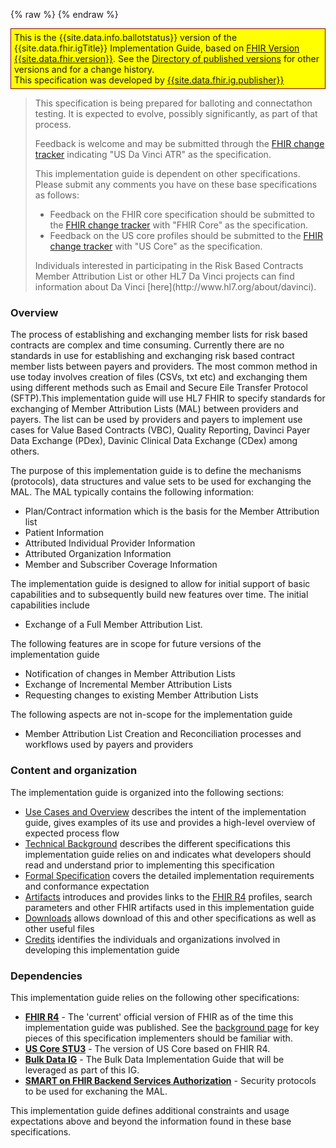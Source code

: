 {% raw %}
{% endraw %}
<!--ReleaseHeader-->
<p style="background-color: yellow; border: 1px solid maroon; padding: 5px;">
  This is the {{site.data.info.ballotstatus}} version of the {{site.data.fhir.igTitle}} Implementation Guide,  based on <a href="{{site.data.fhir.path}}">FHIR Version {{site.data.fhir.version}}</a>.  
  See the <a href="{{site.data.fhir.canonical}}/history.html">Directory of published versions</a> for other versions and for a change history.<br/>
  This specification was developed by <a href="{{site.data.fhir.ig.contact[0].telecom[0]}}">{{site.data.fhir.ig.publisher}}</a>
</p>
<!--EndReleaseHeader-->
<blockquote class="stu-note">
<p>
This specification is being prepared for balloting and connectathon testing.  It is expected to evolve, possibly significantly, as part of that process.
</p>
<p>
Feedback is welcome and may be submitted through the <a href="http://hl7.org/fhir-issues">FHIR change tracker</a> indicating "US Da Vinci ATR" as the specification.
</p>
<p>
This implementation guide is dependent on other specifications.  Please submit any comments you have on these base specifications as follows:
</p>
<ul>
  <li>Feedback on the FHIR core specification should be submitted to the <a href="http://hl7.org/fhir-issues">FHIR change tracker</a> with "FHIR Core" as the specification.</li>
  <li>Feedback on the US core profiles should be submitted to the <a href="http://hl7.org/fhir-issues">FHIR change tracker</a> with "US Core" as the specification.</li>
</ul>
<p>
Individuals interested in participating in the Risk Based Contracts Member Attribution List or  other HL7 Da Vinci projects can find information about Da Vinci [here](http://www.hl7.org/about/davinci).
</p>
</blockquote>


### Overview
The process of establishing and exchanging member lists for risk based contracts are complex and time consuming. Currently there are no standards in use for establishing and exchanging risk based contract member lists between payers and providers. The most common method in use today involves creation of files (CSVs, txt etc) and exchanging them using different methods such as Email and Secure Eile Transfer Protocol (SFTP).This implementation guide will use HL7 FHIR to specify standards for exchanging of Member Attribution Lists (MAL) between providers and payers. The list can be used by providers and payers to implement use cases for Value Based Contracts (VBC), Quality Reporting, Davinci Payer Data Exchange (PDex), Davinic Clinical Data Exchange (CDex) among others. 

The purpose of this implementation guide is to define the mechanisms (protocols), data structures and value sets to be used for exchanging the MAL. The MAL typically contains the following information:

* Plan/Contract information which is the basis for the Member Attribution list
* Patient Information
* Attributed Individual Provider Information
* Attributed Organization Information
* Member and Subscriber Coverage Information

The implementation guide is designed to allow for initial support of basic capabilities and to subsequently build new features over time. The initial capabilities include
 
* Exchange of a Full Member Attribution List.

The following features are in scope for future versions of the implementation guide 

* Notification of changes in Member Attribution Lists
* Exchange of Incremental Member Attribution Lists
* Requesting changes to existing Member Attribution Lists

The following aspects are not in-scope for the implementation guide

* Member Attribution List Creation and Reconciliation processes and workflows used by payers and providers


### Content and organization
The implementation guide is organized into the following sections:

* [Use Cases and Overview](usecases.html) describes the intent of the implementation guide, gives examples of its use and provides a high-level overview of expected process flow
* [Technical Background](background.html) describes the different specifications this implementation guide relies on and indicates what developers should read and understand prior to implementing this specification
* [Formal Specification](spec.html) covers the detailed implementation requirements and conformance expectation
* [Artifacts](allartifacts.html) introduces and provides links to the [FHIR R4](artifacts.html) profiles, search parameters and other FHIR artifacts used in this implementation guide
* [Downloads](downloads.html) allows download of this and other specifications as well as other useful files
* [Credits](credits.html) identifies the individuals and organizations involved in developing this implementation guide

### Dependencies
This implementation guide relies on the following other specifications:
* **[FHIR R4]({{site.data.fhir.path}})** - The 'current' official version of FHIR as of the time this implementation guide was published.  See the [background page](background.html#fhir) for key pieces of this specification implementers should be familiar with.
* **[US Core STU3](http://hl7.org/fhir/us/core/STU3)** - The version of US Core based on FHIR R4.
* **[Bulk Data IG](http://hl7.org/fhir/uv/bulkdata/index.html)** - The Bulk Data Implementation Guide that will be leveraged as part of this IG.
* **[SMART on FHIR Backend Services Authorization](http://hl7.org/fhir/uv/bulkdata/authorization/index.html)** - Security protocols to be used for exchaning the MAL.

This implementation guide defines additional constraints and usage expectations above and beyond the information found in these base specifications.